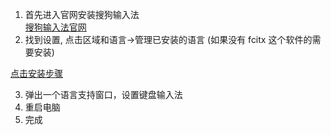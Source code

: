 1. 首先进入官网安装搜狗输入法<br>
[搜狗输入法官网](https://pinyin.sogou.com/linux/)
2. 找到设置, 点击区域和语言->管理已安装的语言
  (如果没有 fcitx 这个软件的需要安装)
  
  [点击安装步骤](https://blog.csdn.net/Mr_FenKuan/article/details/107215026?utm_medium=distribute.pc_relevant.none-task-blog-BlogCommendFromMachineLearnPai2add_param_isCf&depth_1-utm_source=distribute.pc_relevant.none-task-blog-BlogCommendFromMachineLearnPai2-4.add_param_isCf)
  
3. 弹出一个语言支持窗口，设置键盘输入法
4. 重启电脑
5. 完成
